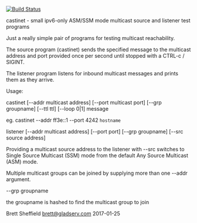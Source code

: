 [![Build Status](https://travis-ci.org/brettsheffield/castinet.svg?branch=master)](https://travis-ci.org/brettsheffield/castinet)

castinet - small ipv6-only ASM/SSM mode multicast source and listener test programs

Just a really simple pair of programs for testing multicast reachability.

The source program (castinet) sends the specified message to the multicast address and port provided once per second until stopped with a CTRL-c / SIGINT.

The listener program listens for inbound multicast messages and prints them as they arrive.

Usage:

 castinet [--addr multicast address] [--port multicast port] [--grp groupname] [--ttl ttl] [--loop 0|1] message

 eg. castinet --addr ff3e::1 --port 4242 `hostname`

 listener [--addr multicast address] [--port port] [--grp groupname] [--src source address]

Providing a multicast source address to the listener with --src switches to Single Source Multicast (SSM) mode from the default Any Source Multicast (ASM) mode.

Multiple multicast groups can be joined by supplying more than one --addr argument.

 --grp groupname

the groupname is hashed to find the multicast group to join


Brett Sheffield <brett@gladserv.com>
2017-01-25
